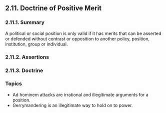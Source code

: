## 2.11. Doctrine of Positive Merit

### 2.11.1. Summary
A political or social position is only valid if it has merits that can be asserted or defended without contrast or opposition to another policy, position, institution, group or individual.

### 2.11.2. Assertions

### 2.11.3. Doctrine

### Topics
-  Ad hominem attacks are irrational and illegitimate arguments for a position.
-  Gerrymandering is an illegitimate way to hold on to power.

